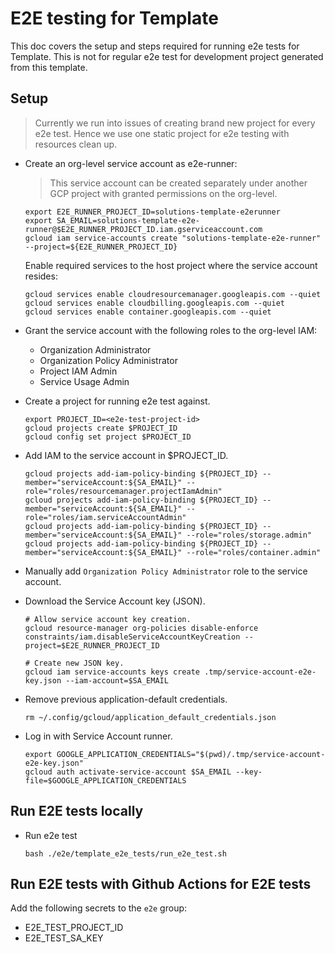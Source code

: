 # E2E testing for Template

This doc covers the setup and steps required for running e2e tests for Template. This is not for regular e2e test for development project generated from this template.

## Setup

> Currently we run into issues of creating brand new project for every e2e test. Hence we use one static project for e2e testing with resources clean up.

- Create an org-level service account as e2e-runner:
  > This service account can be created separately under another GCP project with granted permissions on the org-level.
  ```
  export E2E_RUNNER_PROJECT_ID=solutions-template-e2erunner
  export SA_EMAIL=solutions-template-e2e-runner@$E2E_RUNNER_PROJECT_ID.iam.gserviceaccount.com
  gcloud iam service-accounts create "solutions-template-e2e-runner" --project=${E2E_RUNNER_PROJECT_ID}
  ```

  Enable required services to the host project where the service account resides:
  ```
  gcloud services enable cloudresourcemanager.googleapis.com --quiet
  gcloud services enable cloudbilling.googleapis.com --quiet
  gcloud services enable container.googleapis.com --quiet
  ```

- Grant the service account with the following roles to the org-level IAM:
  - Organization Administrator
  - Organization Policy Administrator
  - Project IAM Admin
  - Service Usage Admin

- Create a project for running e2e test against.
  ```
  export PROJECT_ID=<e2e-test-project-id>
  gcloud projects create $PROJECT_ID
  gcloud config set project $PROJECT_ID
  ```

- Add IAM to the service account in $PROJECT_ID.
  ```
  gcloud projects add-iam-policy-binding ${PROJECT_ID} --member="serviceAccount:${SA_EMAIL}" --role="roles/resourcemanager.projectIamAdmin"
  gcloud projects add-iam-policy-binding ${PROJECT_ID} --member="serviceAccount:${SA_EMAIL}" --role="roles/iam.serviceAccountAdmin"
  gcloud projects add-iam-policy-binding ${PROJECT_ID} --member="serviceAccount:${SA_EMAIL}" --role="roles/storage.admin"
  gcloud projects add-iam-policy-binding ${PROJECT_ID} --member="serviceAccount:${SA_EMAIL}" --role="roles/container.admin"
  ```

- Manually add `Organization Policy Administrator` role to the service account.

- Download the Service Account key (JSON).
  ```
  # Allow service account key creation.
  gcloud resource-manager org-policies disable-enforce constraints/iam.disableServiceAccountKeyCreation --project=$E2E_RUNNER_PROJECT_ID

  # Create new JSON key.
  gcloud iam service-accounts keys create .tmp/service-account-e2e-key.json --iam-account=$SA_EMAIL
  ```

- Remove previous application-default credentials.
  ```
  rm ~/.config/gcloud/application_default_credentials.json
  ```

- Log in with Service Account runner.
  ```
  export GOOGLE_APPLICATION_CREDENTIALS="$(pwd)/.tmp/service-account-e2e-key.json"
  gcloud auth activate-service-account $SA_EMAIL --key-file=$GOOGLE_APPLICATION_CREDENTIALS
  ```

## Run E2E tests locally

- Run e2e test
  ```
  bash ./e2e/template_e2e_tests/run_e2e_test.sh
  ```

## Run E2E tests with Github Actions for E2E tests

Add the following secrets to the `e2e` group:

- E2E_TEST_PROJECT_ID
- E2E_TEST_SA_KEY
